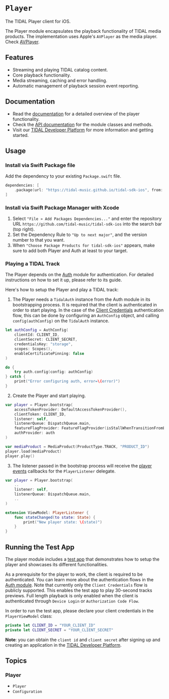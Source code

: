 # ``Player``

The TIDAL Player client for iOS.

The Player module encapsulates the playback functionality of TIDAL media products. The implementation uses Apple's `AVPlayer` as the media player. Check [AVPlayer](https://developer.apple.com/documentation/avfoundation/avplayer). 

## Features
* Streaming and playing TIDAL catalog content.
* Core playback functionality.
* Media streaming, caching and error handling. 
* Automatic management of playback session event reporting.
 
## Documentation

* Read the [documentation](https://github.com/tidal-music/tidal-sdk/blob/main/Player.md) for a detailed overview of the player functionality.
* Check the [API documentation](https://tidal-music.github.io/tidal-sdk-ios/player/index.html) for the module classes and methods.
* Visit our [TIDAL Developer Platform](https://developer.tidal.com/) for more information and getting started. 

## Usage

### Install via Swift Package file

Add the dependency to your existing `Package.swift` file.
```swift
dependencies: [
    .package(url: "https://tidal-music.github.io/tidal-sdk-ios", from: "1.0.0"))
]
```

### Install via Swift Package Manager with Xcode

1. Select `"File » Add Packages Dependencies..."` and enter the repository URL `https://github.com/tidal-music/tidal-sdk-ios` into the search bar (top right).
2. Set the Dependency Rule to `"Up to next major"`, and the version number to that you want.
3. When `"Choose Package Products for tidal-sdk-ios"` appears, make sure to add both Player and Auth at least to your target.

### Playing a TIDAL Track

The Player depends on the [Auth](https://github.com/tidal-music/tidal-sdk-ios/blob/main/auth/README.md) module for authentication. For detailed instructions on how to set it up, please refer to its guide. 

Here's how to setup the Player and play a TIDAL track:

1. The Player needs a `TidalAuth` instance from the Auth module in its bootstrapping process. It is required that the client is authenticated in order to start playing. 
In the case of the [Client Credentials](https://github.com/tidal-music/tidal-sdk-ios/blob/main/Sources/Auth#client-credentials) authentication flow, this can be done by configuring an `AuthConfig` object, and calling `config(authConfig)` on the `TidalAuth` instance.

```swift
let authConfig = AuthConfig(
	clientId: CLIENT_ID,
	clientSecret: CLIENT_SECRET,
	credentialsKey: "storage",
	scopes: Scopes(),
	enableCertificatePinning: false
)

do {
	try auth.config(config: authConfig)
} catch {
	print("Error configuring auth, error=\(error)")
}
```

2. Create the Player and start playing.
```swift
var player = Player.bootstrap(
    accessTokenProvider: DefaultAccessTokenProvider(),
    clientToken: CLIENT_ID,
    listener: self,
    listenerQueue: DispatchQueue.main,
    featureFlagProvider: FeatureFlagProvider(isStallWhenTransitionFromEndedToBufferingEnabled: { return true }),
    authProvider: auth
)

var mediaProduct = MediaProduct(ProductType.TRACK, "PRODUCT_ID")
player.load(mediaProduct)
player.play()
```

3. The listener passed in the bootstrap process will receive the [player events](https://github.com/tidal-music/tidal-sdk-ios/blob/main/Sources/Player/Common/Event/PlayerListener.swift) callbacks for the `PlayerListener` delegate.
```swift
var player = Player.bootstrap(
    ..
    listener: self,
    listenerQueue: DispatchQueue.main,
    ..
)

extension ViewModel: PlayerListener {
	func stateChanged(to state: State) {
		print("New player state: \(state)")
	}
}
```

## Running the Test App
The player module includes a [test app](https://github.com/tidal-music/tidal-sdk-ios/tree/main/TestsApps/Player) that demonstrates how to setup the player and showcases its different functionalities.

As a prerequisite for the player to work, the client is required to be authenticated. You can learn more about the authentication flows in the [Auth module](https://github.com/tidal-music/tidal-sdk-ios/blob/main/Sources/Auth#client-credentials). Note that currently only the `Client Credentials` flow is publicly supported. This enables the test app to play 30-second tracks previews. Full length playback is only enabled when the client is authenticated through `Device Login` or `Authorization Code Flow`.

In order to run the test app, please declare your client credentials in the `PlayerViewModel` class:

```swift
private let CLIENT_ID = "YOUR_CLIENT_ID"
private let CLIENT_SECRET = "YOUR_CLIENT_SECRET"
```

**Note**: you can obtain the `client id` and `client secret` after signing up and creating an application in the [TIDAL Developer Platform](https://developer.tidal.com/). 


## Topics

### Player

- ``Player``
- ``Configuration``
